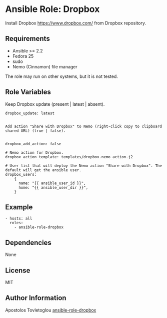 # Ansible Role: Dropbox

Install Dropbox <https://www.dropbox.com/> from Dropbox repository.

## Requirements

- Ansible >= 2.2
- Fedora 25
- sudo
- Nemo (Cinnamon) file manager

The role may run on other systems, but it is not tested.

## Role Variables

Keep Dropbox update (present | latest | absent).

```
dropbox_update: latest
```

```

Add action "Share with Dropbox" to Nemo (right-click copy to clipboard shared URL) (true | false).


dropbox_add_action: false

# Nemo action for Dropbox.
dropbox_action_template: templates/dropbox.nemo_action.j2

# User list that will deploy the Nemo action "Share with Dropbox". The default will get the ansible user.
dropbox_users:
  - {
      name: "{{ ansible_user_id }}",
      home: "{{ ansible_user_dir }}",
    }

```
## Example

```
- hosts: all
  roles:
    - ansible-role-dropbox
```

## Dependencies

None

## License

MIT

## Author Information

Apostolos Tovletoglou [ansible-role-dropbox](https://github.com/tovletoglou/ansible-role-dropbox)
